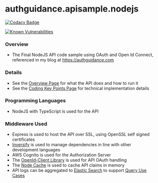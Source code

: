 # authguidance.apisample.nodejs

[![Codacy Badge](https://app.codacy.com/project/badge/Grade/4e685ae1d0ae4d3091e0dccd5b3cd011)](https://www.codacy.com/gh/gary-archer/authguidance.apisample.nodejs/dashboard?utm_source=github.com&amp;utm_medium=referral&amp;utm_content=gary-archer/authguidance.apisample.nodejs&amp;utm_campaign=Badge_Grade) 

[![Known Vulnerabilities](https://snyk.io/test/github/gary-archer/authguidance.apisample.nodejs/badge.svg?targetFile=package.json)](https://snyk.io/test/github/gary-archer/authguidance.apisample.nodejs?targetFile=package.json)

### Overview

* The Final NodeJS API code sample using OAuth and Open Id Connect, referenced in my blog at https://authguidance.com

### Details

* See the [Overview Page](https://authguidance.com/2017/10/27/api-architecture-node) for what the API does and how to run it
* See the [Coding Key Points Page](https://authguidance.com/2017/10/27/final-nodeapi-coding-key-points/) for technical implementation details

### Programming Languages

* NodeJS with TypeScript is used for the API

### Middleware Used

* Express is used to host the API over SSL, using OpenSSL self signed certificates
* [Inversify](http://inversify.io) is used to manage dependencies in line with other development languages
* AWS Cognito is used for the Authorization Server
* The [OpenId-Client Library](https://github.com/panva/node-openid-client) is used for API OAuth handling
* The [Node Cache](https://github.com/mpneuried/nodecache) is used to cache API claims in memory
* API logs can be aggregated to [Elastic Search](https://authguidance.com/2019/07/19/log-aggregation-setup/) to support [Query Use Cases](https://authguidance.com/2019/08/02/intelligent-api-platform-analysis/)

